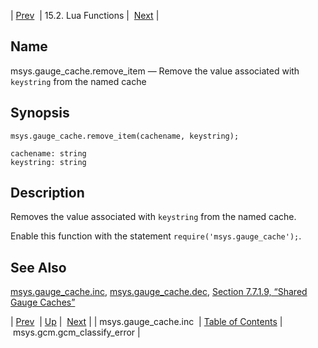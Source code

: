 | [Prev](lua.ref.msys.gauge_cache.inc)  | 15.2. Lua Functions |  [Next](lua.ref.msys.gcm.gcm_classify_error.php) |

<a name="lua.ref.msys.gauge_cache.remove_item"></a>
## Name

msys.gauge_cache.remove_item — Remove the value associated with `keystring` from the named cache

<a name="idp26719680"></a>
## Synopsis

`msys.gauge_cache.remove_item(cachename, keystring);`

```
cachename: string
keystring: string
```
<a name="idp26722416"></a>
## Description

Removes the value associated with `keystring` from the named cache.

Enable this function with the statement `require('msys.gauge_cache');`.

<a name="idp26725440"></a>
## See Also

[msys.gauge_cache.inc](lua.ref.msys.gauge_cache.inc "msys.gauge_cache.inc"), [msys.gauge_cache.dec](lua.ref.msys.gauge_cache.dec.php "msys.gauge_cache.dec"), [Section 7.7.1.9, “Shared Gauge Caches”](cluster.config.replication.php#cluster.replication.gauge_cache "7.7.1.9. Shared Gauge Caches")

| [Prev](lua.ref.msys.gauge_cache.inc)  | [Up](lua.function.details.php) |  [Next](lua.ref.msys.gcm.gcm_classify_error.php) |
| msys.gauge_cache.inc  | [Table of Contents](index) |  msys.gcm.gcm_classify_error |
